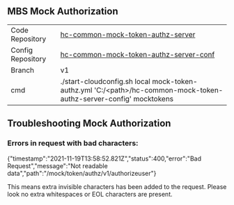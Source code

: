 ## MBS Mock Authorization

|  |  |
--- | --- 
|Code Repository |[hc-common-mock-token-authz-server]( https://github.com/LexisNexis-RBA/hc-common-mock-token-authz-server) |
|Config Repository |[hc-common-mock-token-authz-server-conf](https://github.com/LexisNexis-RBA/hc-common-mock-token-authz-server-conf) |
|Branch|v1||
|cmd|./start-cloudconfig.sh local mock-token-authz.yml 'C:/\<path\>/hc-common-mock-token-authz-server-config' mocktokens||

## Troubleshooting Mock Authorization
  ### Errors in request with bad characters:
  
  {"timestamp":"2021-11-19T13:58:52.821Z","status":400,"error":"Bad Request","message":"Not readable data","path":"/mock/token/authz/v1/authorizeuser"}
  
  This means extra invisible characters has been added to the request. Please look no extra whitespaces or EOL characters are present.
 
